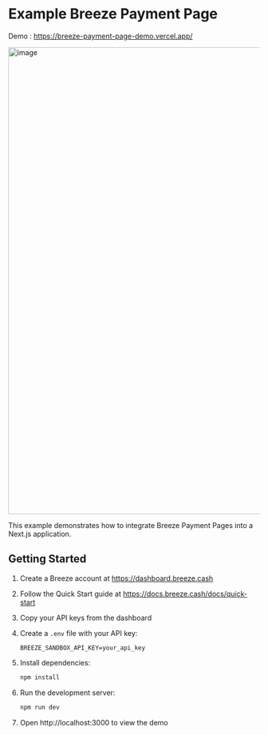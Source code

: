 # Example Breeze Payment Page

Demo : https://breeze-payment-page-demo.vercel.app/

<img width="1298" height="935" alt="image" src="https://github.com/user-attachments/assets/a664d54c-44fb-4508-ae19-bab6789c31ec" />


This example demonstrates how to integrate Breeze Payment Pages into a Next.js application.

## Getting Started

1. Create a Breeze account at https://dashboard.breeze.cash
2. Follow the Quick Start guide at https://docs.breeze.cash/docs/quick-start
3. Copy your API keys from the dashboard
4. Create a `.env` file with your API key:

   ```
   BREEZE_SANDBOX_API_KEY=your_api_key
   ```

5. Install dependencies:
   ```bash
   npm install
   ```
6. Run the development server:
   ```bash
   npm run dev
   ```
7. Open http://localhost:3000 to view the demo
